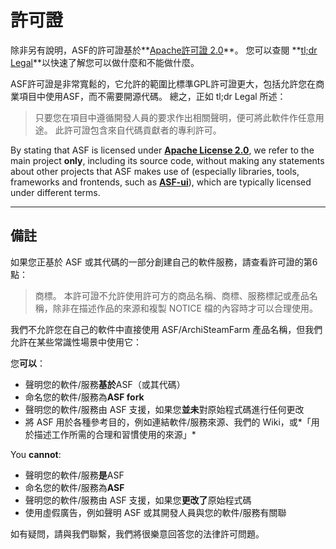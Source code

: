 # 許可證

除非另有說明，ASF的許可證基於**[Apache許可證 2.0](https://raw.githubusercontent.com/JustArchiNET/ArchiSteamFarm/main/LICENSE.txt)**。 您可以查閱 **[tl;dr Legal](https://tldrlegal.com/license/apache-license-2.0-(apache-2.0))**以快速了解您可以做什麼和不能做什麼。

ASF許可證是非常寬鬆的，它允許的範圍比標準GPL許可證更大，包括允許您在商業項目中使用ASF，而不需要開源代碼。 總之，正如 tl;dr Legal 所述：

> 只要您在項目中遵循開發人員的要求作出相關聲明，便可將此軟件作任意用途。 此許可證包含來自代碼貢獻者的專利許可。

By stating that ASF is licensed under **[Apache License 2.0](https://raw.githubusercontent.com/JustArchiNET/ArchiSteamFarm/main/LICENSE.txt)**, we refer to the main project **only**, including its source code, without making any statements about other projects that ASF makes use of (especially libraries, tools, frameworks and frontends, such as **[ASF-ui](https://github.com/JustArchiNET/ASF-ui)**), which are typically licensed under different terms.

-----

## 備註

如果您正基於 ASF 或其代碼的一部分創建自己的軟件服務，請查看許可證的第6點：

> 商標。 本許可證不允許使用許可方的商品名稱、商標、服務標記或產品名稱，除非在描述作品的來源和複製 NOTICE 檔的內容時才可以合理使用。

我們不允許您在自己的軟件中直接使用 ASF/ArchiSteamFarm 產品名稱，但我們允許在某些常識性場景中使用它：

您**可以**：
- 聲明您的軟件/服務**基於**ASF（或其代碼）
- 命名您的軟件/服務為**ASF fork**
- 聲明您的軟件/服務由 ASF 支援，如果您**並未**對原始程式碼進行任何更改
- 將 ASF 用於各種參考目的，例如連結軟件/服務來源、我們的 Wiki，或*「用於描述工作所需的合理和習慣使用的來源」*

You **cannot**:
- 聲明您的軟件/服務**是**ASF
- 命名您的軟件/服務為**ASF**
- 聲明您的軟件/服務由 ASF 支援，如果您**更改了**原始程式碼
- 使用虛假廣告，例如聲明 ASF 或其開發人員與您的軟件/服務有關聯

如有疑問，請與我們聯繫，我們將很樂意回答您的法律許可問題。